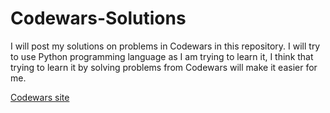 # Codewars-Solutions
I will post my solutions on problems in Codewars in this repository. I will try to use Python programming language as I am trying to learn it, I think that trying to learn it by solving problems from Codewars will make it easier for me.

[Codewars site](https://www.codewars.com)
